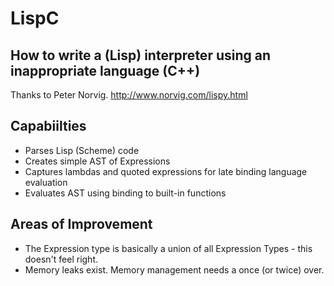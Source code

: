# LispC

## How to write a (Lisp) interpreter using an inappropriate language (C++)

Thanks to Peter Norvig. http://www.norvig.com/lispy.html

## Capabiilties
* Parses Lisp (Scheme) code
* Creates simple AST of Expressions
* Captures lambdas and quoted expressions for late binding language evaluation
* Evaluates AST using binding to built-in functions

## Areas of Improvement
* The Expression type is basically a union of all Expression Types - this doesn't feel right.
* Memory leaks exist. Memory management needs a once (or twice) over.
